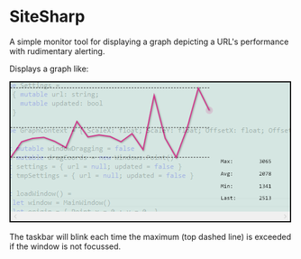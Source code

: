 SiteSharp
=========

A simple monitor tool for displaying a graph depicting a URL's performance with rudimentary alerting.

Displays a graph like:

![graph](screenshot.png)

The taskbar will blink each time the maximum (top dashed line) is exceeded if the window is not focussed.
